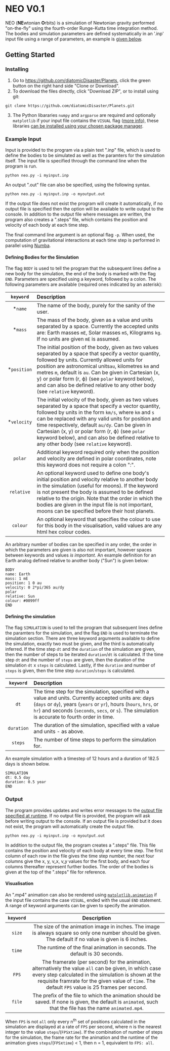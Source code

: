 # **NEO V0.1**

NEO (**NE**wtonian **O**rbits) is a simulation of Newtonian gravity performed "on-the-fly" using the fourth-order Runge-Kutta time integration method. The bodies and simulation parameters are defined systematically in an '.inp' input file using a range of parameters, an example is [given below](#example-input).

## Getting Started
### Installing

1. Go to https://github.com/diatomicDisaster/Planets, click the green button on the right hand side "Clone or Download".
2. To download the files directly, click "Download ZIP", or to install using git:

```
git clone https://github.com/diatomicDisaster/Planets.git
```

3. The Python libararies `numpy` and `argparse` are required and optionally `matplotlib` if your input file contains the `VISUAL` flag ([more info](#visualisation)), these libraries [can be installed using your chosen package manager](https://packaging.python.org/tutorials/installing-packages/).

### Example Input

Input is provided to the program via a plain text ".inp" file, which is used to define the bodies to be simulated as well as the paramters for the simulation itself. The input file is specified through the command line when the program is run.

```
python neo.py -i myinput.inp
```

An output ".out" file can also be specified, using the following syntax.

```
python neo.py -i myinput.inp -o myoutput.out
```
If the output file does not exist the program will create it automatically, if no output file is specified then the option will be available to write output to the console. In addition to the output file where messages are written, the program also creates a ".steps" file, which contains the position and velocity of each body at each time step.

The final command line argument is an optional flag `-p`. When used, the computation of gravitational interactions at each time step is performed in parallel using [Numba](http://numba.pydata.org/).

#### Defining Bodies for the Simulation
The flag `BODY` is used to tell the program that the subsequent lines define a new body for the simulation, the end of the body is marked with the flag `END`. Parameters are specified using a keyword, followed by a colon. The following parameters are available (required ones indicated by an asterisk):

|`keyword`|Description|
|:---:|:---|
|*`name`|The name of the body, purely for the sanity of the user.| 
|*`mass`|The mass of the body, given as a value and units separated by a space. Currently the accepted units are: Earth masses `mE`, Solar masses `mS`, Kilograms `kg`. If no units are given `mE` is assumed.|
|*`position`|The initial position of the body, given as two values separated by a space that specify a vector quantity, followed by units. Currently allowed units for position are astronomical units`au`, kilometres `km` and metres `m`, default is `au`. Can be given in Cartesian (x, y) or polar form (r, ϕ) (see `polar` keyword below), and can also be defined relative to any other body (see `relative` keyword).|
|*`velocity`|The initial velocity of the body, given as two values separated by a space that specify a vector quantity, followed by units in the form `km/s`, where `km` and `s` can be replaced with any valid units for position and time respectively, default `au/dy`. Can be given in Cartesian (x, y) or polar form (r, ϕ) (see `polar` keyword below), and can also be defined relative to any other body (see `relative` keyword).|
|`polar`|Additional keyword required only when the position and velocity are defined in polar coordinates, note this keyword does not require a colon ":".|
|`relative`|An optional keyword used to define one body's initial position and velocity relative to another body in the simulation (useful for moons). If the keyword is not present the body is assumed to be defined relative to the origin. Note that the order in which the bodies are given in the input file is not important, moons can be specified before their host planets.|
|`colour`|An optional keyword that specifies the colour to use for this body in the visualisation, valid values are any html hex colour codes.|

An arbitrary number of bodies can be specified in any order, the order in which the parameters are given is also not important, however spaces between keywords and values *is important*. An example definition for an Earth analog defined relative to another body ("Sun") is given below:

```
BODY 
name: Earth
mass: 1 mE
position: 1 0 au
velocity: 0 2*pi/365 au/dy
polar
relative: Sun
colour: #0099ff
END
```
#### Defining the simulation
The flag `SIMULATION` is used to tell the program that subsequent lines define the paramters for the simulation, and the flag `END` is used to terminate the simulation section. There are three keyword arguments available to define the simulation, exactly two must be given, and the third is automatically inferred. If the time step `dt` and the `duration` of the simulation are given, then the number of steps to be iterated `duration`/`dt` is calculated. If the time step `dt` and the number of `steps` are given, then the duration of the simulation `dt` x `steps` is calculated. Lastly, if the `duration` and number of `steps` is given, then the time step `duration`/`steps` is calculated.

|`keyword`|Description|
|:---:|:---|
|`dt`|The time step for the simulation, specified with a value and units. Currently accepted units are: days (`days` or `dy`), years (`years` or `yr`), hours (`hours`, `hrs`, or `hr`) and seconds (`seconds`, `secs`, or `s`). The simulation is accurate to fourth order in time.
|`duration`|The duration of the simulation, specified with a value and units - as above.|
|`steps`| The number of time steps to perform the simulation for. |

An example simulation with a timestep of 12 hours and a duration of 182.5 days is shown below.

```
SIMULATION
dt: 0.5 day
duration: 0.5 year
END
```

### Output
The program provides updates and writes error messages to the [output file specified at runtime](#example-input). If no output file is provided, the program will ask before writing output to the console. If an output file is provided but it does not exist, the program will automatically create the output file.

```
python neo.py -i myinput.inp -o myoutput.out
```

In addition to the output file, the program creates a ".steps" file. This file contains the position and velocity of each body at every time step. The first column of each row in the file gives the time step number, the next four columns give the x, y, v_x, v_y values for the first body, and each four columns thereafter represent further bodies. The order of the bodies is given at the top of the ".steps" file for reference.

#### Visualisation
An ".mp4" animation can also be rendered using [`matplotlib.animation`](https://matplotlib.org/3.1.1/api/animation_api.html) if the input file contains the case `VISUAL`, ended with the usual `END` statement. A range of keyword arguments can be given to specify the animation.

|`keyword`|Description|
|:---:|:---:|
|`size`|The size of the animation image in inches. The image is always square so only one number should be given. The default if no value is given is 6 inches.|
|`time`|The runtime of the final animation in seconds. The default is 30 seconds.|
|`FPS` |The framerate (per second) for the animation, alternatively the value `all` can be given, in which case every step calculated in the simulation is shown at the requisite framrate for the given value of `time`. The default `FPS` value is 25 frames per second.|
|`file`|The prefix of the file to which the animation should be saved. If none is given, the default is `animated`, such that the file has the name `animated.mp4`.|

When `FPS` is not `all` only every n<sup>th</sup> set of positions calculated in the simulation are displayed at a rate of `FPS` per second, where n is the nearest integer to the value `steps`/(`FPS`x`time`). If the combination of number of steps for the simulation, the frame rate for the animation and the runtime of the animation gives `steps`/(`FPS`x`time`) < 1, then n = 1, equivalent to `FPS: all`.
